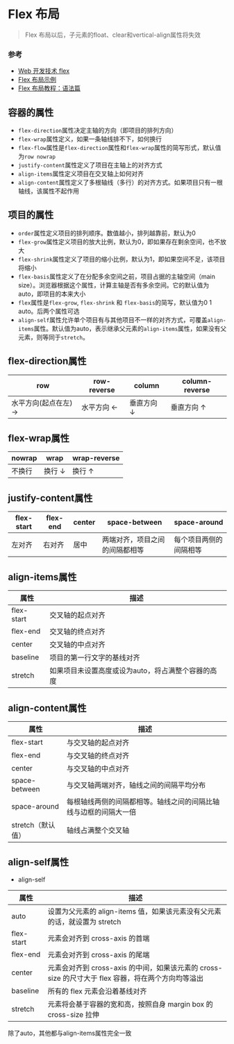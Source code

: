 # Flex 布局

>Flex 布局以后，子元素的float、clear和vertical-align属性将失效

### 参考

- [Web 开发技术 flex](https://developer.mozilla.org/zh-CN/docs/Web/CSS/flex)
- [Flex 布局示例](http://static.vgee.cn/static/index.html)
- [Flex 布局教程：语法篇](http://www.ruanyifeng.com/blog/2015/07/flex-grammar.html)

## 容器的属性
- `flex-direction`属性决定主轴的方向（即项目的排列方向）
- `flex-wrap`属性定义，如果一条轴线排不下，如何换行
- `flex-flow`属性是`flex-direction`属性和`flex-wrap`属性的简写形式，默认值为`row nowrap`
- `justify-content`属性定义了项目在主轴上的对齐方式
- `align-items`属性定义项目在交叉轴上如何对齐
- `align-content`属性定义了多根轴线（多行）的对齐方式。如果项目只有一根轴线，该属性不起作用

## 项目的属性

- `order`属性定义项目的排列顺序。数值越小，排列越靠前，默认为0
- `flex-grow`属性定义项目的放大比例，默认为0，即如果存在剩余空间，也不放大
- `flex-shrink`属性定义了项目的缩小比例，默认为1，即如果空间不足，该项目将缩小
- `flex-basis`属性定义了在分配多余空间之前，项目占据的主轴空间（main size）。浏览器根据这个属性，计算主轴是否有多余空间。它的默认值为auto，即项目的本来大小
- `flex`属性是`flex-grow`, `flex-shrink` 和 `flex-basis`的简写，默认值为0 1 auto。后两个属性可选
- `align-self`属性允许单个项目有与其他项目不一样的对齐方式，可覆盖`align-items`属性。默认值为auto，表示继承父元素的`align-items`属性，如果没有父元素，则等同于`stretch`。

## flex-direction属性

row	| row-reverse	| column	| column-reverse
---|---|---|---
水平方向(起点在左) →	| 水平方向 ←	| 垂直方向 ↓	| 垂直方向 ↑

## flex-wrap属性

nowrap	|wrap	|wrap-reverse
---|---|---
不换行	|换行 ↓	|换行 ↑

## justify-content属性

flex-start	|flex-end	|center	|space-between	|space-around
---|---|---|---|---
左对齐	|右对齐	|居中	|两端对齐，项目之间的间隔都相等	|每个项目两侧的间隔相等

## align-items属性

属性	| 描述
---|---
flex-start	|交叉轴的起点对齐
flex-end	| 交叉轴的终点对齐
center	|交叉轴的中点对齐
baseline	|项目的第一行文字的基线对齐
stretch	|如果项目未设置高度或设为auto，将占满整个容器的高度

## align-content属性
属性|描述
---|---
flex-start	| 与交叉轴的起点对齐
flex-end	| 与交叉轴的终点对齐
center	| 与交叉轴的中点对齐
space-between	| 与交叉轴两端对齐，轴线之间的间隔平均分布
space-around	| 每根轴线两侧的间隔都相等。轴线之间的间隔比轴线与边框的间隔大一倍
stretch（默认值）	| 轴线占满整个交叉轴
## align-self属性
- align-self

属性	|描述
---|---
auto	|设置为父元素的 align-items 值，如果该元素没有父元素的话，就设置为 stretch
flex-start	|元素会对齐到 cross-axis 的首端
flex-end	|元素会对齐到 cross-axis 的尾端
center	|元素会对齐到 cross-axis 的中间，如果该元素的 cross-size 的尺寸大于 flex 容器，将在两个方向均等溢出
baseline	|所有的 flex 元素会沿着基线对齐
stretch	|元素将会基于容器的宽和高，按照自身 margin box 的 cross-size 拉伸

除了auto，其他都与align-items属性完全一致
